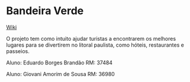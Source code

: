 <h1>Bandeira Verde</h1>
<a href="https://github.com/Giovani-Sousa/AppLitoral/wiki">Wiki</a>
<p>O projeto tem como intuito ajudar turistas a encontrarem os melhores lugares para se divertirem no litoral paulista, como hóteis, restaurantes e passeios.</p>
<p>Aluno: Eduardo Borges Brandão RM: 37484</p>
<p>Aluno: Giovani Amorim de Sousa RM: 36980</p>

